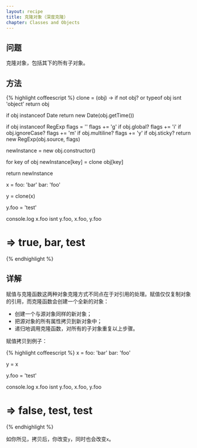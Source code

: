 ```yaml
---
layout: recipe
title: 克隆对象（深度克隆）
chapter: Classes and Objects
---
```

## 问题

克隆对象，包括其下的所有子对象。

## 方法

{% highlight coffeescript %}
clone = (obj) ->
  if not obj? or typeof obj isnt 'object'
    return obj

  if obj instanceof Date
    return new Date(obj.getTime()) 

  if obj instanceof RegExp
    flags = ''
    flags += 'g' if obj.global?
    flags += 'i' if obj.ignoreCase?
    flags += 'm' if obj.multiline?
    flags += 'y' if obj.sticky?
    return new RegExp(obj.source, flags) 

  newInstance = new obj.constructor()

  for key of obj
    newInstance[key] = clone obj[key]

  return newInstance

x =
  foo: 'bar'
  bar: 'foo'

y = clone(x)

y.foo = 'test'

console.log x.foo isnt y.foo, x.foo, y.foo
# => true, bar, test
{% endhighlight %}

## 详解

赋值与克隆函数这两种对象克隆方式不同点在于对引用的处理。赋值仅仅复制对象的引用，而克隆函数会创建一个全新的对象：

* 创建一个与源对象同样的新对象；  
* 把源对象的所有属性拷贝到新对象中；  
* 递归地调用克隆函数，对所有的子对象重复以上步骤。  

赋值拷贝到例子：

{% highlight coffeescript %}
x =
  foo: 'bar'
  bar: 'foo'

y = x

y.foo = 'test'

console.log x.foo isnt y.foo, x.foo, y.foo
# => false, test, test
{% endhighlight %}

如你所见，拷贝后，你改变`y`，同时也会改变`x`。
